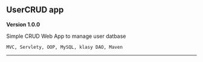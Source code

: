 ## UserCRUD app

**Version 1.0.0**

Simple CRUD Web App to manage user datbase

    MVC, Servlety, OOP, MySQL, klasy DAO, Maven
    
---


